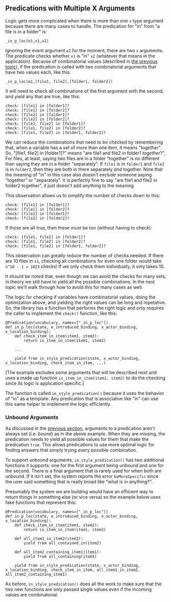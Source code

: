 ## Predications with Multiple X Arguments
Logic gets more complicated when there is more than one `x` type argument because there are many cases to handle. The predication for "in" from "a file is in a folder" is:

~~~
_in_p_loc(e1,x1,x2)
~~~
Ignoring the event argument `e2` for the moment, there are two `x` arguments. The predicate checks whether `x1` is "in" `x2` (whatever that means in the application). Because of combinatorial values (described in [the previous topic]()), if the predication is called with two combinatorial arguments that have two values each, like this:

~~~
_in_p_loc(e1,[file1, file2],[folder1, folder2])
~~~

It will need to check all combinations of the first argument with the second, and yield any that are true, like this:

~~~
check: [file1] in [folder1]?
check: [file1] in [folder2]?
check: [file2] in [folder1]?
check: [file2] in [folder2]?
check: [file1, file2] in [folder1]?
check: [file1, file2] in [folder2]?
check: [file1, file2] in [folder1, folder2]?
~~~
We can reduce the combinations that need to be checked by remembering that, when a variable has a set of more than one item, it means "together".  So, "[file1, file2] in [folder1]?" means "are file1 and file2 in folder1 *together*?", For files, at least, saying two files are in a folder "together" is no different than saying they are in a folder "separately". If `file1` is in `folder1` and `file2` is in `folder2`, then they are both in there separately *and* together. Note that the meaning of "in" in this case also doesn't *exclude* someone saying "together" or "separately". It is perfectly fine to say "are file1 and file2 in folder2 together", it just doesn't add anything to the meaning.

This observation allows us to simplify the number of checks down to this:

~~~
check: [file1] in [folder1]?
check: [file1] in [folder2]?
check: [file2] in [folder1]?
check: [file2] in [folder2]?
~~~

If those are all true, then these must be too (without having to check):

~~~
check: [file1, file2] in [folder1]?
check: [file1, file2] in [folder2]?
check: [file1, file2] in [folder1, folder2]?
~~~

This observation can greatly reduce the number of checks needed. If there are 10 files in `x1`, checking all combinations for even one folder would take `n^10 - 1 = 1023` checks! If we only check them individually, it only takes 10.

It should be noted that, even though we can avoid the checks for many sets, in theory we still have to yield all the possible combinations. In the next topic we'll walk through how to avoid this for many cases as well.

The logic for checking if variables have combinatorial values, doing the optimization above, and yielding the right values can be long and repetative. So, the library has a function that performs the right logic and only requires the caller to implement the `check()` function, like this:

~~~
@Predication(vocabulary, names=["_in_p_loc"])
def in_p_loc(state, e_introduced_binding, x_actor_binding, x_location_binding):
    def check_item_in_item(item1, item2):
        return is_item_in_item(item1, item2)
    
    ...

    yield from in_style_predication(state, x_actor_binding, x_location_binding, check_item_in_item, ...)
~~~

[The example excludes some arguments that will be described next and uses a made up function `is_item_in_item(item1, item2)` to do the checking since its logic is application specific.]

The function is called `in_style_predication()` because it uses the behavior of "in" as a template.  Any predication that is associative like "in" can use this same helper to implement the logic efficiently.

### Unbound Arguments
As discussed in the [previous section](), arguments to a predication aren't always set (i.e. *bound*) as in the above example. When they are missing, the predication needs to yield all possible values for them that make the predication `true`. This allows predications to use more optimal logic for finding answers that simply trying every possible combination. 

To support unbound arguments, `in_style_predication()` has two additional functions it supports: one for the first argument being unbound and one for the second. There is a final argument that is rarely used for when both are unbound. If it isn't set, the system reports the error `beMoreSpecific` since the user said something that is really broad like "what is in anything?".

Presumably the system we are building would have an efficient way to return things in something else (or vice versa) so the example below uses fake functions that represent this:

~~~
@Predication(vocabulary, names=["_in_p_loc"])
def in_p_loc(state, e_introduced_binding, x_actor_binding, x_location_binding):
    def check_item_in_item(item1, item2):
        return is_item_in_item(item1, item2)
    
    def all_item1_in_item2(item2):
        yield from all_contained_in(item2)

    def all_item2_containing_item1(item1):
        yield from all_containing(item1)

    yield from in_style_predication(state, x_actor_binding, x_location_binding, check_item_in_item, all_item1_in_item2, all_item2_containing_item1)
~~~

As before, `in_style_predication()` does all the work to make sure that the two new functions are only passed single values even if the incoming values are combinatorial.